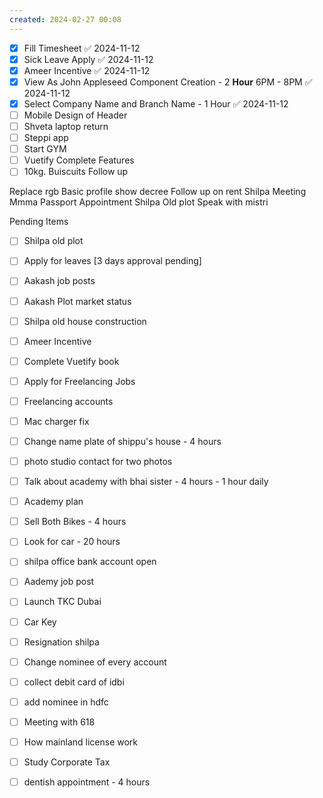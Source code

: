 ```yaml
---
created: 2024-02-27 00:08
---
```

- [x] Fill Timesheet ✅ 2024-11-12
- [x] Sick Leave Apply ✅ 2024-11-12
- [x] Ameer Incentive ✅ 2024-11-12
- [x] View As John Appleseed Component Creation -  2 **Hour**  6PM - 8PM ✅ 2024-11-12
- [x] Select Company Name and Branch Name -  1 Hour ✅ 2024-11-12
- [ ] Mobile Design of Header
- [ ] Shveta laptop return
- [ ] Steppi app
- [ ] Start GYM
- [ ] Vuetify Complete Features
- [ ] 10kg. Buiscuits Follow up

Replace rgb
Basic profile show decree
Follow up on rent
Shilpa Meeting
Mmma Passport Appointment
Shilpa Old plot Speak with mistri






Pending Items

- [ ] Shilpa old plot 
- [ ] Apply for leaves [3 days approval pending]
- [ ] Aakash job posts
- [ ] Aakash Plot market status
- [ ] Shilpa old house construction
- [ ] Ameer Incentive
- [ ] Complete Vuetify book
- [ ] Apply for Freelancing Jobs
- [ ] Freelancing accounts
- [ ] Mac charger fix
- [ ] Change name plate of shippu's house - 4 hours
- [ ] photo studio contact for two photos
- [ ] Talk about academy with bhai sister - 4 hours - 1 hour daily
- [ ] Academy plan 
- [ ] Sell Both Bikes - 4 hours
- [ ] Look for car - 20 hours
- [ ] shilpa office bank account open
- [ ] Aademy job post
- [ ] Launch TKC Dubai
- [ ] Car Key 
- [ ] Resignation shilpa
- [ ] Change nominee of every account
- [ ] collect debit card of idbi
- [ ] add nominee in hdfc 
- [ ] Meeting with 618
- [ ] How mainland license work
- [ ] Study Corporate Tax
- [ ] dentish appointment - 4 hours

